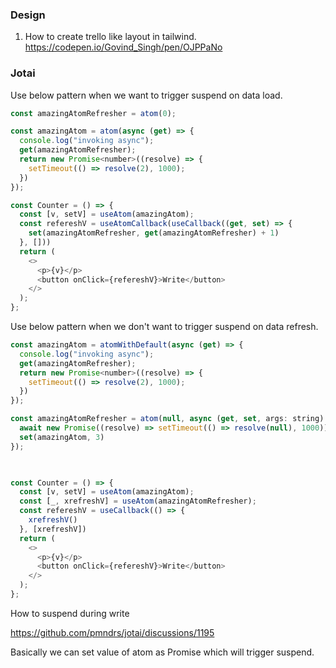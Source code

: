 ### Design

1. How to create trello like layout in tailwind. https://codepen.io/Govind_Singh/pen/OJPPaNo

### Jotai

Use below pattern when we want to trigger suspend on data load.

```javascript
const amazingAtomRefresher = atom(0);

const amazingAtom = atom(async (get) => {
  console.log("invoking async");
  get(amazingAtomRefresher);
  return new Promise<number>((resolve) => {
    setTimeout(() => resolve(2), 1000);
  })
});

const Counter = () => {
  const [v, setV] = useAtom(amazingAtom);
  const refereshV = useAtomCallback(useCallback((get, set) => {
    set(amazingAtomRefresher, get(amazingAtomRefresher) + 1)
  }, []))
  return (
    <>
      <p>{v}</p>
      <button onClick={refereshV}>Write</button>
    </>
  );
};
```

Use below pattern when we don't want to trigger suspend on data refresh.

```javascript
const amazingAtom = atomWithDefault(async (get) => {
  console.log("invoking async");
  get(amazingAtomRefresher);
  return new Promise<number>((resolve) => {
    setTimeout(() => resolve(2), 1000);
  })
});

const amazingAtomRefresher = atom(null, async (get, set, args: string) => {
  await new Promise((resolve) => setTimeout(() => resolve(null), 1000));
  set(amazingAtom, 3)
});

 

const Counter = () => {
  const [v, setV] = useAtom(amazingAtom);
  const [_, xrefreshV] = useAtom(amazingAtomRefresher);
  const refereshV = useCallback(() => {
    xrefreshV()
  }, [xrefreshV])
  return (
    <>
      <p>{v}</p>
      <button onClick={refereshV}>Write</button>
    </>
  );
};
```
How to suspend during write

https://github.com/pmndrs/jotai/discussions/1195

Basically we can set value of atom as Promise which will trigger suspend.
